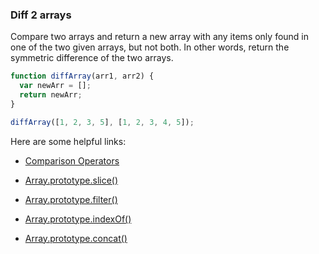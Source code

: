 ### Diff 2 arrays

Compare two arrays and return a new array with any items only found in one of the two given arrays, but not both. In other words, return the symmetric difference of the two arrays.

```javascript
function diffArray(arr1, arr2) {
  var newArr = [];
  return newArr;
}

diffArray([1, 2, 3, 5], [1, 2, 3, 4, 5]);
```

Here are some helpful links:

* [Comparison Operators](https://developer.mozilla.org/en-US/docs/Web/JavaScript/Reference/Operators/Comparison_Operators)

* [Array.prototype.slice()](https://developer.mozilla.org/en-US/docs/Web/JavaScript/Reference/Global_Objects/Array/slice)

* [Array.prototype.filter()](https://developer.mozilla.org/en-US/docs/Web/JavaScript/Reference/Global_Objects/Array/filter)

* [Array.prototype.indexOf()](https://developer.mozilla.org/en-US/docs/Web/JavaScript/Reference/Global_Objects/Array/indexOf)

* [Array.prototype.concat()](https://developer.mozilla.org/en-US/docs/Web/JavaScript/Reference/Global_Objects/Array/concat)

